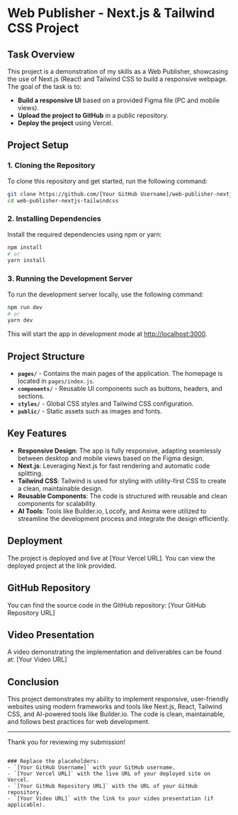 # Web Publisher - Next.js & Tailwind CSS Project

## Task Overview
This project is a demonstration of my skills as a Web Publisher, showcasing the use of Next.js (React) and Tailwind CSS to build a responsive webpage. The goal of the task is to:

- **Build a responsive UI** based on a provided Figma file (PC and mobile views).
- **Upload the project to GitHub** in a public repository.
- **Deploy the project** using Vercel.

## Project Setup

### 1. **Cloning the Repository**

To clone this repository and get started, run the following command:

```bash
git clone https://github.com/[Your GitHub Username]/web-publisher-nextjs-tailwindcss.git
cd web-publisher-nextjs-tailwindcss
````

### 2. **Installing Dependencies**

Install the required dependencies using npm or yarn:

```bash
npm install
# or
yarn install
```

### 3. **Running the Development Server**

To run the development server locally, use the following command:

```bash
npm run dev
# or
yarn dev
```

This will start the app in development mode at [http://localhost:3000](http://localhost:3000).

## Project Structure

* **`pages/`** - Contains the main pages of the application. The homepage is located in `pages/index.js`.
* **`components/`** - Reusable UI components such as buttons, headers, and sections.
* **`styles/`** - Global CSS styles and Tailwind CSS configuration.
* **`public/`** - Static assets such as images and fonts.

## Key Features

* **Responsive Design**: The app is fully responsive, adapting seamlessly between desktop and mobile views based on the Figma design.
* **Next.js**: Leveraging Next.js for fast rendering and automatic code splitting.
* **Tailwind CSS**: Tailwind is used for styling with utility-first CSS to create a clean, maintainable design.
* **Reusable Components**: The code is structured with reusable and clean components for scalability.
* **AI Tools**: Tools like Builder.io, Locofy, and Anima were utilized to streamline the development process and integrate the design efficiently.

## Deployment

The project is deployed and live at \[Your Vercel URL]. You can view the deployed project at the link provided.

## GitHub Repository

You can find the source code in the GitHub repository:
\[Your GitHub Repository URL]

## Video Presentation

A video demonstrating the implementation and deliverables can be found at:
\[Your Video URL]

## Conclusion

This project demonstrates my ability to implement responsive, user-friendly websites using modern frameworks and tools like Next.js, React, Tailwind CSS, and AI-powered tools like Builder.io. The code is clean, maintainable, and follows best practices for web development.

---

Thank you for reviewing my submission!

```

### Replace the placeholders:
- `[Your GitHub Username]` with your GitHub username.
- `[Your Vercel URL]` with the live URL of your deployed site on Vercel.
- `[Your GitHub Repository URL]` with the URL of your GitHub repository.
- `[Your Video URL]` with the link to your video presentation (if applicable).
